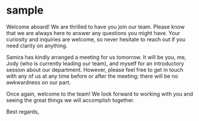 # sample

Welcome aboard! We are thrilled to have you join our team. Please know that we are always here to answer any questions you might have. Your curiosity and inquiries are welcome, so never hesitate to reach out if you need clarity on anything.

Samira has kindly arranged a meeting for us tomorrow. It will be you, me, Jody (who is currently leading our team), and myself for an introductory session about our department. However, please feel free to get in touch with any of us at any time before or after the meeting; there will be no awkwardness on our part.

Once again, welcome to the team! We look forward to working with you and seeing the great things we will accomplish together.

Best regards,
